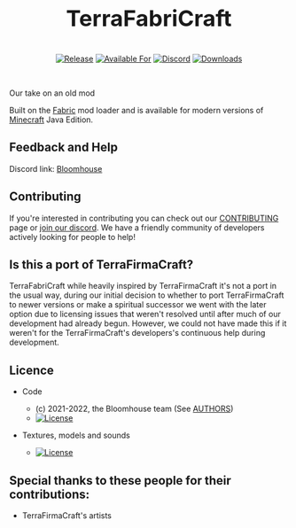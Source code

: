 <div style="text-align: center">

[//]: # (<img alt="TerraFabriCraft Icon" src="src/main/resources/assets/terrafabricraft/icon.png" width="128">)


<p style="font-size: 40px"><b>TerraFabriCraft</b></p>

<!-- todo: replace 494721 with your CurseForge project id -->
[![Release](https://img.shields.io/github/v/release/BloomhouseMC/Terrafabricraft?style=for-the-badge&include_prereleases&sort=semver)][releases]
[![Available For](https://img.shields.io/badge/dynamic/json?label=Available%20For&style=for-the-badge&color=34aa2f&query=gameVersionLatestFiles%5B0%5D.gameVersion&url=https%3A%2F%2Faddons-ecs.forgesvc.net%2Fapi%2Fv2%2Faddon%2F494721)][curseforge]
[![Discord](https://img.shields.io/discord/854223782171508799?color=5865f2&label=Feedback%20%26%20Help&style=for-the-badge)][discord]
[![Downloads](https://img.shields.io/badge/dynamic/json?label=Downloads&style=for-the-badge&color=f16436&query=downloadCount&url=https%3A%2F%2Faddons-ecs.forgesvc.net%2Fapi%2Fv2%2Faddon%2F494721)][curseforge:files]
</div>

<br />

Our take on an old mod

Built on the [Fabric](https://fabricmc.net/) mod loader and is available for modern
versions of [Minecraft](ttps://minecraft.net/) Java Edition.

## Feedback and Help
Discord link: [Bloomhouse][discord]

## Contributing
If you're interested in contributing you can check out our [CONTRIBUTING](CONTRIBUTING.md) page or [join our discord][discord]. We have a friendly community of developers actively looking for people to help!

## Is this a port of TerraFirmaCraft?
TerraFabriCraft while heavily inspired by TerraFirmaCraft it's not a port in the usual way, during our initial decision to whether to port TerraFirmaCraft to newer versions or make a spiritual successor we went with the later option due to licensing issues that weren't resolved until after much of our development had already begun. However, we could not have made this if it weren't for the TerraFirmaCraft's developers's continuous help during development.

## Licence

* Code
  - (c) 2021-2022, the Bloomhouse team (See [AUTHORS](AUTHORS))
  - [![License](https://camo.githubusercontent.com/7db4c41fd9c360cd75560fa34cb8c7a8fd4977fe440ec479dd024f3cd1c1e217/68747470733a2f2f696d672e736869656c64732e696f2f62616467652f6c6963656e63652d4d49542d626c7565)](https://opensource.org/licenses/MIT)
  
* Textures, models and sounds
  - [![License](https://camo.githubusercontent.com/695f14e4af145fe4969a2d0057227f58ce554cfa035858456e480b2cc740c9bb/68747470733a2f2f696d672e736869656c64732e696f2f62616467652f4c6963656e73652d43435f42592d2d53415f342e302d626c75652e7376673f7374796c653d666c61742d737175617265)](https://creativecommons.org/licenses/by-sa/4.0/)


## Special thanks to these people for their contributions:

* TerraFirmaCraft's artists

[discord]:  https://discord.gg/hpDv9FQJAS
[curseforge]: https://curseforge.com/minecraft/mc-mods/modid/files
[curseforge:files]: https://curseforge.com/minecraft/mc-mods/modid/files
[releases]: https://github.com/BloomhouseMC/Terrafabricraft/releases
[mrsterner]: https://github.com/mrsterner
[Voleil]: https://github.com/Voleil
[Safrodev]: https://github.com/Safrodev
[MalekiRe]: https://github.com/MalekiRe

